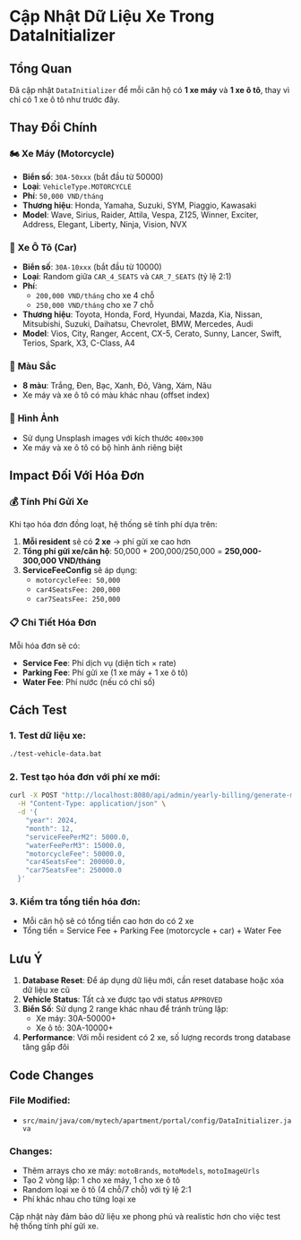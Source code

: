 # Cập Nhật Dữ Liệu Xe Trong DataInitializer

## Tổng Quan

Đã cập nhật `DataInitializer` để mỗi căn hộ có **1 xe máy** và **1 xe ô tô**, thay vì chỉ có 1 xe ô tô như trước đây.

## Thay Đổi Chính

### 🏍️ **Xe Máy (Motorcycle)**
- **Biển số**: `30A-50xxx` (bắt đầu từ 50000)
- **Loại**: `VehicleType.MOTORCYCLE` 
- **Phí**: `50,000 VND/tháng`
- **Thương hiệu**: Honda, Yamaha, Suzuki, SYM, Piaggio, Kawasaki
- **Model**: Wave, Sirius, Raider, Attila, Vespa, Z125, Winner, Exciter, Address, Elegant, Liberty, Ninja, Vision, NVX

### 🚗 **Xe Ô Tô (Car)**
- **Biển số**: `30A-10xxx` (bắt đầu từ 10000)
- **Loại**: Random giữa `CAR_4_SEATS` và `CAR_7_SEATS` (tỷ lệ 2:1)
- **Phí**: 
  - `200,000 VND/tháng` cho xe 4 chỗ
  - `250,000 VND/tháng` cho xe 7 chỗ
- **Thương hiệu**: Toyota, Honda, Ford, Hyundai, Mazda, Kia, Nissan, Mitsubishi, Suzuki, Daihatsu, Chevrolet, BMW, Mercedes, Audi
- **Model**: Vios, City, Ranger, Accent, CX-5, Cerato, Sunny, Lancer, Swift, Terios, Spark, X3, C-Class, A4

### 🎨 **Màu Sắc**
- **8 màu**: Trắng, Đen, Bạc, Xanh, Đỏ, Vàng, Xám, Nâu
- Xe máy và xe ô tô có màu khác nhau (offset index)

### 📸 **Hình Ảnh**
- Sử dụng Unsplash images với kích thước `400x300`
- Xe máy và xe ô tô có bộ hình ảnh riêng biệt

## Impact Đối Với Hóa Đơn

### 💰 **Tính Phí Gửi Xe**
Khi tạo hóa đơn đồng loạt, hệ thống sẽ tính phí dựa trên:

1. **Mỗi resident** sẽ có **2 xe** → phí gửi xe cao hơn
2. **Tổng phí gửi xe/căn hộ**: 50,000 + 200,000/250,000 = **250,000-300,000 VND/tháng**
3. **ServiceFeeConfig** sẽ áp dụng:
   - `motorcycleFee: 50,000`
   - `car4SeatsFee: 200,000` 
   - `car7SeatsFee: 250,000`

### 📋 **Chi Tiết Hóa Đơn**
Mỗi hóa đơn sẽ có:
- **Service Fee**: Phí dịch vụ (diện tích × rate)
- **Parking Fee**: Phí gửi xe (1 xe máy + 1 xe ô tô)
- **Water Fee**: Phí nước (nếu có chỉ số)

## Cách Test

### 1. **Test dữ liệu xe**:
```bash
./test-vehicle-data.bat
```

### 2. **Test tạo hóa đơn với phí xe mới**:
```bash
curl -X POST "http://localhost:8080/api/admin/yearly-billing/generate-monthly-invoices" \
  -H "Content-Type: application/json" \
  -d '{
    "year": 2024,
    "month": 12,
    "serviceFeePerM2": 5000.0,
    "waterFeePerM3": 15000.0,
    "motorcycleFee": 50000.0,
    "car4SeatsFee": 200000.0,
    "car7SeatsFee": 250000.0
  }'
```

### 3. **Kiểm tra tổng tiền hóa đơn**:
- Mỗi căn hộ sẽ có tổng tiền cao hơn do có 2 xe
- Tổng tiền = Service Fee + Parking Fee (motorcycle + car) + Water Fee

## Lưu Ý

1. **Database Reset**: Để áp dụng dữ liệu mới, cần reset database hoặc xóa dữ liệu xe cũ
2. **Vehicle Status**: Tất cả xe được tạo với status `APPROVED`
3. **Biển Số**: Sử dụng 2 range khác nhau để tránh trùng lặp:
   - Xe máy: 30A-50000+
   - Xe ô tô: 30A-10000+
4. **Performance**: Với mỗi resident có 2 xe, số lượng records trong database tăng gấp đôi

## Code Changes

### File Modified:
- `src/main/java/com/mytech/apartment/portal/config/DataInitializer.java`

### Changes:
- Thêm arrays cho xe máy: `motoBrands`, `motoModels`, `motoImageUrls`
- Tạo 2 vòng lặp: 1 cho xe máy, 1 cho xe ô tô
- Random loại xe ô tô (4 chỗ/7 chỗ) với tỷ lệ 2:1
- Phí khác nhau cho từng loại xe

Cập nhật này đảm bảo dữ liệu xe phong phú và realistic hơn cho việc test hệ thống tính phí gửi xe.